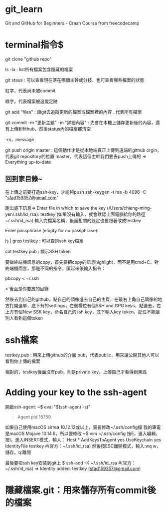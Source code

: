 # git_learn
Git and GitHub for Beginners - Crash Course from freecodecamp

# terminal指令$
git clone "github repo"

ls -la : list所有檔案包含隱藏的檔案

git staus : 可以查看現在落在哪個主幹或分枝，也可查看哪些檔案的狀態

紅字，代表尚未被commit

綠字，代表檔案被追蹤足跡

git add “files" : 讓git去追蹤更新的檔案或檔案裡的內容
. 代表所有檔案

git commit -m "更新主題" -m "詳細內容" : 先會在本機上儲存更新後的內容，還有上傳到fithub，然後status內的檔案都清空

-m，message

git push origin master : 這個動作才是從本地端真正上傳到遠端的github
orgin，代表git repository的位置
master，代表這個主幹我們要去push上傳的
=> Everything up-to-date
## 回到家目錄~

在上傳之前要打造ssh-key，才能夠push
ssh-keygen -t rsa -b 4096 -C "sfad159357@gmail.com"

跑出底下訊息=>
Enter file in which to save the key (/Users/chieng-ming-yen/.ssh/id_rsa): testkey (如果沒有輸入，就會默認上面電腦給你的路徑~/.ssh/id_rsa)
輸入完檔案名稱，後面相關的設定也要跟著改成testkey

Enter passphrase (empty for no passphrase):

ls | grep testkey : 可以查詢ssh key檔案

cat testkey.pub : 顯示SSH token

要做終端機訊息的copy，首先要把copy的訊息highlight，而不是用cmd+C，對終端機而言，那是不同的指令，匡起來後輸入指令：

pbcopy < ~/.ssh

< 後面是你要放的目錄

然後去到自己的github，點自己的頭像進去自己的主頁，在最右上角自己頭像的地方打開選單，底下有的settings，左側欄位有個SSH and GPG keys，點進去，右上方有個New SSK key，命名自己的ssh key，底下輸入key token，記住不能讓別人看到這個token

# ssh檔案
testkey.pub : 用來上傳github的介面
pub，代表public，用來讓公開其他人可以看到你上傳的檔案

相對的，testkey後面沒有pub，則是private key，上傳自己才看得到東西

# Adding your key to the ssh-agent

開啟ssh-agent:
~$ eval "$(ssh-agent -s)"
>Agent pid 15759

如果自己使用macOS sirrea 10.12.12或以上，需要修改~/.ssh/config檔 
我的筆電是macOS Mojave 10.14.6，所以要修改
~$ vim ~/.ssh/config
按E，進入編輯，按I，進入INSERT模式，輸入：
Host *
AddKeysToAgent yes
UseKeychain yes
IdentityFile testkey #(官方：~/.ssh/id_rsa)
然後按ESC離開模式，輸入:wq
w，儲存。q:離開

最後要把ssh key安裝到git上
$ ssh-add -K ~/.ssh/id_rsa  #(官方：~/.ssh/id_rsa)
=> Identity added: testkey (sfad159357@gmail.com)
# 隱藏檔案.git：用來儲存所有commit後的檔案